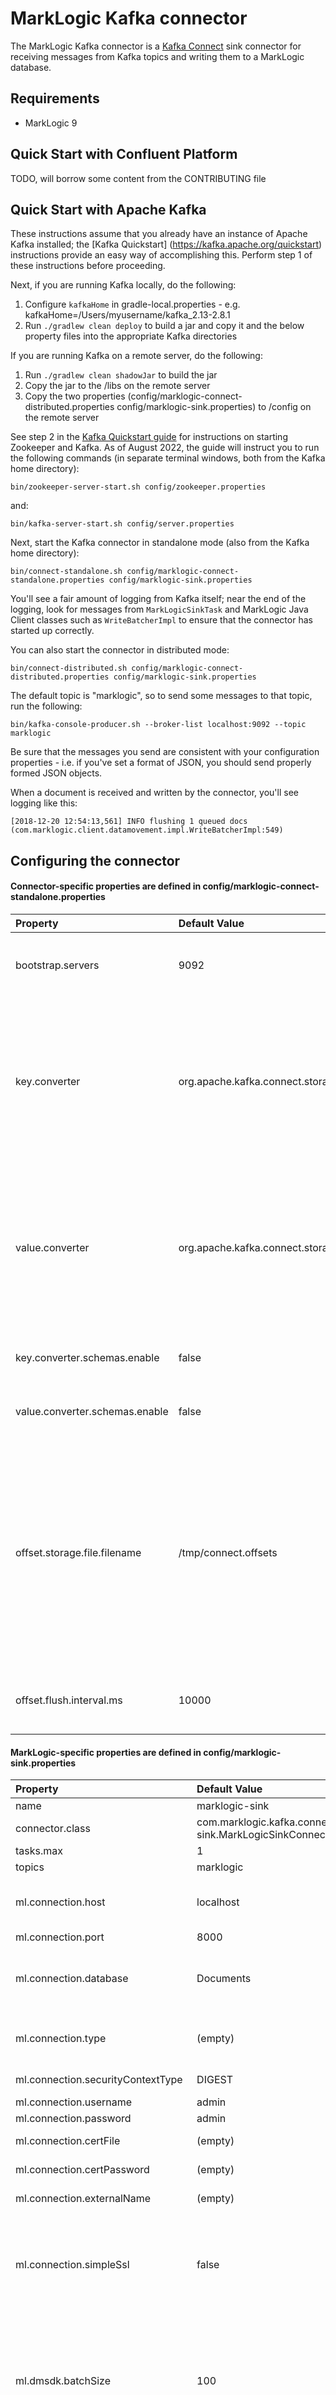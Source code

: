 # MarkLogic Kafka connector

The MarkLogic Kafka connector is a [Kafka Connect](https://docs.confluent.io/platform/current/connect/index.html) 
sink connector for receiving messages from Kafka topics and writing them to a MarkLogic database. 

## Requirements

* MarkLogic 9

## Quick Start with Confluent Platform

TODO, will borrow some content from the CONTRIBUTING file

## Quick Start with Apache Kafka

These instructions assume that you already have an instance of Apache Kafka installed; the [Kafka Quickstart]
(https://kafka.apache.org/quickstart) instructions provide an easy way of accomplishing this. Perform step 1 of these
instructions before proceeding.

Next, if you are running Kafka locally, do the following:

1. Configure `kafkaHome` in gradle-local.properties - e.g. kafkaHome=/Users/myusername/kafka_2.13-2.8.1
1. Run `./gradlew clean deploy` to build a jar and copy it and the below property files into the appropriate Kafka directories

If you are running Kafka on a remote server, do the following:

1. Run `./gradlew clean shadowJar` to build the jar
1. Copy the jar to the <kafkaHome>/libs on the remote server
1. Copy the two properties (config/marklogic-connect-distributed.properties config/marklogic-sink.properties) to <kafkaHome>/config on the remote server

See step 2 in the [Kafka Quickstart guide](https://kafka.apache.org/quickstart) for instructions on starting 
Zookeeper and Kafka. As of August 2022, the guide will instruct you to run the following commands (in separate 
terminal windows, both from the Kafka home directory):

    bin/zookeeper-server-start.sh config/zookeeper.properties

and: 

    bin/kafka-server-start.sh config/server.properties

Next, start the Kafka connector in standalone mode (also from the Kafka home directory):

    bin/connect-standalone.sh config/marklogic-connect-standalone.properties config/marklogic-sink.properties

You'll see a fair amount of logging from Kafka itself; near the end of the logging, look for messages from 
`MarkLogicSinkTask` and MarkLogic Java Client classes such as `WriteBatcherImpl` to ensure that the connector has 
started up correctly.

You can also start the connector in distributed mode:

    bin/connect-distributed.sh config/marklogic-connect-distributed.properties config/marklogic-sink.properties

The default topic is "marklogic", so to send some messages to that topic, run the following:

    bin/kafka-console-producer.sh --broker-list localhost:9092 --topic marklogic

Be sure that the messages you send are consistent with your configuration properties - i.e. if you've set a format of 
JSON, you should send properly formed JSON objects.

When a document is received and written by the connector, you'll see logging like this:

```
[2018-12-20 12:54:13,561] INFO flushing 1 queued docs (com.marklogic.client.datamovement.impl.WriteBatcherImpl:549)
```

## Configuring the connector

#### Connector-specific properties are defined in config/marklogic-connect-standalone.properties
| Property | Default Value | Description |
|:-------- |:--------------|:------------|
| bootstrap.servers              | 9092                                             | This points to the Kafka server and port                                                                                                                                      |
| key.converter                  | org.apache.kafka.connect.storage.StringConverter | This controls the format of the data that will be written to Kafka for source connectors or read from Kafka for sink connectors.                                              |
| value.converter                | org.apache.kafka.connect.storage.StringConverter | This controls the format of the data that will be written to Kafka for source connectors or read from Kafka for sink connectors.                                              |
| key.converter.schemas.enable   | false                                            | Control the use of schemas for keys                                                                                                                                           |
| value.converter.schemas.enable | false                                            | Control the use of schemas for values                                                                                                                                         |
| offset.storage.file.filename   | /tmp/connect.offsets                             | The file to store connector offsets in. By storing offsets on disk, a standalone process can be stopped and started on a single node and resume where it previously left off. |
| offset.flush.interval.ms       | 10000                                            | Interval at which to try committing offsets for tasks.                                                                                                                        |

#### MarkLogic-specific properties are defined in config/marklogic-sink.properties
| Property                          | Default Value                                                      | Description |
|:----------------------------------|:-------------------------------------------------------------------|:------------|
| name                              | marklogic-sink                                                     | The name of the connector |
| connector.class                   | <div>com.marklogic.kafka.connect.</div>sink.MarkLogicSinkConnector | The FQ name of the connector class |
| tasks.max                         | 1                                                                  | The maximum number of concurrent tasks |
| topics                            | marklogic                                                          | The name of the topic(s) to subscribe to |
| ml.connection.host                | localhost                                                          | A MarkLogic host to connect to. The connector uses the Data Movement SDK, and thus it will connect to each of the hosts in a cluster. |
| ml.connection.port                | 8000                                                               | The port of a REST API server to connect to. |
| ml.connection.database            | Documents                                                          | Optional - the name of a database to connect to. If your REST API server has a content database matching that of the one that you want to write documents to, you do not need to set this. |
| ml.connection.type                | (empty)                                                            | Optional - set to "gateway" when using a load balancer, else leave blank. See https://docs.marklogic.com/guide/java/data-movement#id_26583 for more information. |
| ml.connection.securityContextType | DIGEST                                                             | Either DIGEST, BASIC, CERTIFICATE, KERBEROS, or NONE |
| ml.connection.username            | admin                                                              | MarkLogic username |
| ml.connection.password            | admin                                                              | MarkLogic password |
| ml.connection.certFile            | (empty)                                                            | Certificate file for Certificate based authentication |
| ml.connection.certPassword        | (empty)                                                            | Certificate password for Certificate based authentication |
| ml.connection.externalName        | (empty)                                                            | The external name to use to connect to MarkLogic |
| ml.connection.simpleSsl           | false                                                              | Set to "true" for a "simple" SSL strategy that uses the JVM's default SslContext and X509TrustManager and a "trust everything" HostnameVerifier. Further customization of an SSL connection via properties is not supported. If you need to do so, consider using the source code for this connector as a starting point. |
| ml.dmsdk.batchSize                | 100                                                                | Sets the number of documents to be written in a batch to MarkLogic. This may not have any impact depending on the connector receives data from Kafka, as the connector calls flushAsync on the DMSDK WriteBatcher after processing every collection of records. Thus, if the connector never receives at one time more than the value of this property, then the value of this property will have no impact. |
| ml.dmsdk.threadCount              | 8                                                                  | Sets the number of threads used by the Data Movement SDK for parallelizing writes to MarkLogic. Similar to the batch size property above, this may never come into play depending on how many records the connector receives at once. |
| ml.document.collections           | kafka-data                                                         | Optional - a comma-separated list of collections that each document should be written to |
| ml.document.addTopicToCollections | false                                                              | Set this to true so that the name of the topic that the connector reads from is added as a collection to each document inserted by the connector |
| ml.document.temporalCollection    | (empty)                                                            | Specify the name of a temporal collection for documents to be inserted into |
| ml.document.format                | JSON                                                               | Optional - specify the format of each document; either JSON, XML, BINARY, TEXT, or UNKNOWN |
| ml.document.mimeType              | (empty)                                                            | Optional - specify a mime type for each document; typically the format property above will be used instead of this |
| ml.document.permissions           | rest-reader,read,rest-writer,update                                | Optional - a comma-separated list of roles and capabilities that define the permissions for each document written to MarkLogic |
| ml.document.uriPrefix             | /kafka-data/                                                       | Optional - a prefix to prepend to each URI; the URI itself is a UUID |
| ml.document.uriSuffix             | .json                                                              | Optional - a suffix to append to each URI |
